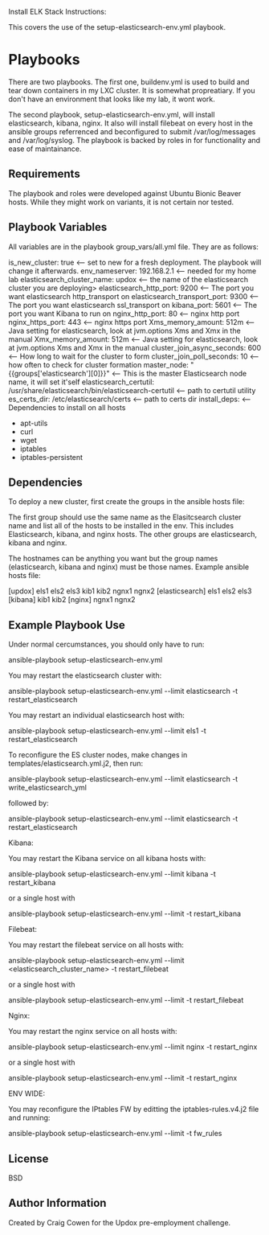 Install ELK Stack Instructions:

This covers the use of the setup-elasticsearch-env.yml playbook.

Playbooks
=========

There are two playbooks. The first one, buildenv.yml is used to build and tear down containers in my LXC cluster. It is somewhat propreatiary. If you don't have an environment that looks like my lab, it wont work.

The second playbook, setup-elasticsearch-env.yml, will install elasticsearch, kibana, nginx. It also will install filebeat on every host in the ansible groups referrenced and beconfigured to submit /var/log/messages and /var/log/syslog. The playbook is backed by roles in for functionality and ease of maintainance.

Requirements
------------

The playbook and roles were developed against Ubuntu Bionic Beaver hosts. While they might work on variants, it is not certain nor tested. 

Playbook Variables
--------------

All variables are in the playbook group_vars/all.yml file. They are as follows:

is_new_cluster: true <-- set to new for a fresh deployment. The playbook will change it afterwards.
env_nameserver: 192.168.2.1 <-- needed for my home lab
elasticsearch_cluster_name: updox <-- the name of the elasticsearch cluster you are deploying>
elasticsearch_http_port: 9200 <-- The port you want elasticsearch http_transport on
elasticsearch_transport_port: 9300 <-- The port you want elasticsearch ssl_transport on
kibana_port: 5601 <-- The port you want Kibana to run on
nginx_http_port: 80 <-- nginx http port
nginx_https_port: 443 <-- nginx https port
Xms_memory_amount: 512m <-- Java setting for elasticsearch, look at jvm.options Xms and Xmx in the manual
Xmx_memory_amount: 512m <-- Java setting for elasticsearch, look at jvm.options Xms and Xmx in the manual
cluster_join_async_seconds: 600 <-- How long to wait for the cluster to form
cluster_join_poll_seconds: 10 <-- how often to check for cluster formation
master_node: "{{groups['elasticsearch'][0]}}" <-- This is the master Elasticsearch node name, it will set it'self
elasticsearch_certutil: /usr/share/elasticsearch/bin/elasticsearch-certutil <-- path to certutil utility
es_certs_dir: /etc/elasticsearch/certs <-- path to certs dir
install_deps: <-- Dependencies to install on all hosts
  - apt-utils
  - curl
  - wget
  - iptables
  - iptables-persistent

Dependencies
------------

To deploy a new cluster, first create the groups in the ansible hosts file:

The first group should use the same name as the Elasitcsearch cluster name and list all of the hosts to be installed in the env. This includes Elasticsearch, kibana, and nginx hosts.
The other groups are elasticsearch, kibana and nginx.

The hostnames can be anything you want but the group names (elasticsearch, kibana and nginx) must be those names.
Example ansible hosts file:

[updox] 
els1
els2
els3
kib1
kib2
ngnx1
ngnx2
[elasticsearch]
els1
els2
els3
[kibana]
kib1
kib2
[nginx]
ngnx1
ngnx2

Example Playbook Use
----------------

Under normal cercumstances, you should only have to run:

ansible-playbook setup-elasticsearch-env.yml

You may restart the elasticsearch cluster with:

ansible-playbook setup-elasticsearch-env.yml --limit elasticsearch -t restart_elasticsearch

You may restart an individual elasticsearch host with:

ansible-playbook setup-elasticsearch-env.yml --limit els1 -t restart_elasticsearch

To reconfigure the ES cluster nodes, make changes in templates/elasticsearch.yml.j2, then run:

ansible-playbook setup-elasticsearch-env.yml --limit elasticsearch -t write_elasticsearch_yml

followed by:

ansible-playbook setup-elasticsearch-env.yml --limit elasticsearch -t restart_elasticsearch

Kibana:

You may restart the Kibana service on all kibana hosts with:

ansible-playbook setup-elasticsearch-env.yml --limit kibana -t restart_kibana

or a single host with

ansible-playbook setup-elasticsearch-env.yml --limit <kibana host name> -t restart_kibana

Filebeat:

You may restart the filebeat service on all hosts with:

ansible-playbook setup-elasticsearch-env.yml --limit <elasticsearch_cluster_name> -t restart_filebeat

or a single host with

ansible-playbook setup-elasticsearch-env.yml --limit <host name> -t restart_filebeat

Nginx:

You may restart the nginx service on all hosts with:

ansible-playbook setup-elasticsearch-env.yml --limit nginx -t restart_nginx

or a single host with

ansible-playbook setup-elasticsearch-env.yml --limit <host name> -t restart_nginx

ENV WIDE:

You may reconfigure the IPtables FW by editting the iptables-rules.v4.j2 file and running:

ansible-playbook setup-elasticsearch-env.yml --limit <GROUP OR HOST> -t fw_rules


License
-------

BSD

Author Information
------------------
Created by Craig Cowen for the Updox pre-employment challenge.